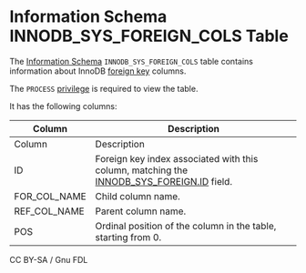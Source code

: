 # Information Schema INNODB\_SYS\_FOREIGN\_COLS Table

The [Information Schema](../../) `INNODB_SYS_FOREIGN_COLS` table contains information about InnoDB [foreign key](../../../../../../../ha-and-performance/optimization-and-tuning/optimization-and-indexes/foreign-keys.md) columns.

The `PROCESS` [privilege](../../../../../account-management-sql-commands/grant.md) is required to view the table.

It has the following columns:

| Column         | Description                                                                                                                                  |
| -------------- | -------------------------------------------------------------------------------------------------------------------------------------------- |
| Column         | Description                                                                                                                                  |
| ID             | Foreign key index associated with this column, matching the [INNODB\_SYS\_FOREIGN.ID](information-schema-innodb_sys_foreign-table.md) field. |
| FOR\_COL\_NAME | Child column name.                                                                                                                           |
| REF\_COL\_NAME | Parent column name.                                                                                                                          |
| POS            | Ordinal position of the column in the table, starting from 0.                                                                                |

CC BY-SA / Gnu FDL
